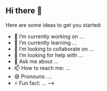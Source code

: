 ## Hi there 👋

<!--
**Saad33-hash/Saad33-hash** is a ✨ _special_ ✨ repository because its `README.md` (this file) appears on your GitHub profile.
# 💫 About Me:
Learning React to transition from PHP-based UIs to modern, component-based frontend design.<br>Exploring Algorithmic Thinking through my course on Analysis of Algorithms, diving into recursion, time complexity, and optimization.<br>Beginner to intermediate level React projects, especially ones that involve state management, routing, or API integration.<br>Backend + frontend projects moving toward MERN stack.<br>Any university-level algorithm or data structure projects to practice real-world application.<br>React best practices — structuring components, managing state, using hooks effectively.<br>React best practices — structuring components, managing state, using hooks effectively.<br>Understanding the real-world application of time and space complexity in algorithms.<br>CRUD apps with PHP & MySQL<br><br>Learning paths for React as a beginner<br><br>Visualization and simplification of recursive functions and algorithm complexity<br><br>Network configurations in Packet Tracer<br><br>How to keep track of multiple academic tech stacks without burnout 💻🔥<br><br>I combine tech with psychology to understand how people learn and build smarter systems. Inspired by books like Make It Stick, I explore full-stack dev, algorithms, and systems thinking. My goal: join a FAANG company and eventually launch my own startup.


## 🌐 Socials:
[![LinkedIn](https://img.shields.io/badge/LinkedIn-%230077B5.svg?logo=linkedin&logoColor=white)](https://linkedin.com/in/Saad Tariq) [![email](https://img.shields.io/badge/Email-D14836?logo=gmail&logoColor=white)](mailto:saadtariq867@gmail.com) 

# 💻 Tech Stack:
![C++](https://img.shields.io/badge/c++-%2300599C.svg?style=for-the-badge&logo=c%2B%2B&logoColor=white) ![JavaScript](https://img.shields.io/badge/javascript-%23323330.svg?style=for-the-badge&logo=javascript&logoColor=%23F7DF1E) ![HTML5](https://img.shields.io/badge/html5-%23E34F26.svg?style=for-the-badge&logo=html5&logoColor=white) ![Python](https://img.shields.io/badge/python-3670A0?style=for-the-badge&logo=python&logoColor=ffdd54) ![Bootstrap](https://img.shields.io/badge/bootstrap-%238511FA.svg?style=for-the-badge&logo=bootstrap&logoColor=white) ![Django](https://img.shields.io/badge/django-%23092E20.svg?style=for-the-badge&logo=django&logoColor=white) ![React](https://img.shields.io/badge/react-%2320232a.svg?style=for-the-badge&logo=react&logoColor=%2361DAFB) ![TailwindCSS](https://img.shields.io/badge/tailwindcss-%2338B2AC.svg?style=for-the-badge&logo=tailwind-css&logoColor=white) ![MySQL](https://img.shields.io/badge/mysql-4479A1.svg?style=for-the-badge&logo=mysql&logoColor=white) ![Postgres](https://img.shields.io/badge/postgres-%23316192.svg?style=for-the-badge&logo=postgresql&logoColor=white)
# 📊 GitHub Stats:
![](https://github-readme-stats.vercel.app/api?username=Saad33-hash&theme=shadow_blue&hide_border=false&include_all_commits=false&count_private=false)<br/>
![](https://nirzak-streak-stats.vercel.app/?user=Saad33-hash&theme=shadow_blue&hide_border=false)<br/>
![](https://github-readme-stats.vercel.app/api/top-langs/?username=Saad33-hash&theme=shadow_blue&hide_border=false&include_all_commits=false&count_private=false&layout=compact)

---
[![](https://visitcount.itsvg.in/api?id=Saad33-hash&icon=0&color=0)](https://visitcount.itsvg.in)

<!-- Proudly created with GPRM ( https://gprm.itsvg.in ) -->
Here are some ideas to get you started:

- 🔭 I’m currently working on ...
- 🌱 I’m currently learning ...
- 👯 I’m looking to collaborate on ...
- 🤔 I’m looking for help with ...
- 💬 Ask me about ...
- 📫 How to reach me: ...
- 😄 Pronouns: ...
- ⚡ Fun fact: ...
-->
